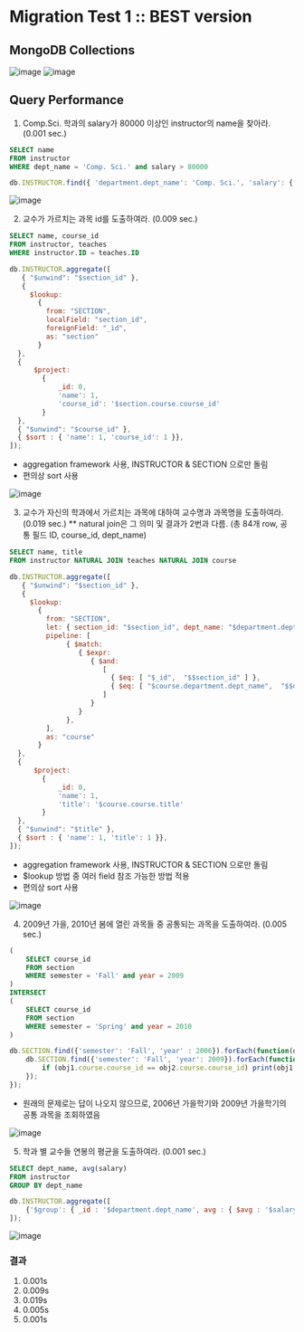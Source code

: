 # Migration Test 1 :: BEST version

## MongoDB Collections
![image](https://user-images.githubusercontent.com/22045163/83544120-65a0a580-a538-11ea-9aff-9432eb0eb489.png)
![image](https://user-images.githubusercontent.com/22045163/83544242-8ff26300-a538-11ea-9956-e4d17fdae66e.png)

## Query Performance

1. Comp.Sci. 학과의 salary가 80000 이상인 instructor의 name을 찾아라. (0.001 sec.)

```SQL
SELECT name
FROM instructor
WHERE dept_name = 'Comp. Sci.' and salary > 80000
```

```js
db.INSTRUCTOR.find({ 'department.dept_name': 'Comp. Sci.', 'salary': { '$gt': 80000 }}, { '_id': 0, 'name': 1})
```

![image](https://user-images.githubusercontent.com/22045163/83544344-b4e6d600-a538-11ea-99e8-045260027d41.png)

2. 교수가 가르치는 과목 id를 도출하여라. (0.009 sec.)

```SQL
SELECT name, course_id
FROM instructor, teaches
WHERE instructor.ID = teaches.ID
```

```js
db.INSTRUCTOR.aggregate([
   { "$unwind": "$section_id" },
   {
     $lookup:
       {
         from: "SECTION",
         localField: "section_id",
         foreignField: "_id",
         as: "section"
       }
  },
  {
      $project:
        {
            _id: 0,
            'name': 1,
            'course_id': '$section.course.course_id'
        }
  },
  { "$unwind": "$course_id" },
  { $sort : { 'name': 1, 'course_id': 1 }},
]);
```

+ aggregation framework 사용, INSTRUCTOR & SECTION 으로만 돌림
+ 편의상 sort 사용

![image](https://user-images.githubusercontent.com/22045163/83544513-f7101780-a538-11ea-864a-caaa47f8802a.png)


3. 교수가 자신의 학과에서 가르치는 과목에 대하여 교수명과 과목명을 도출하여라. (0.019 sec.)
** natural join은 그 의미 및 결과가 2번과 다름. (총 84개 row, 공통 필드 ID, course_id, dept_name)

```SQL
SELECT name, title
FROM instructor NATURAL JOIN teaches NATURAL JOIN course
```

```js
db.INSTRUCTOR.aggregate([
   { "$unwind": "$section_id" },
   {
     $lookup:
       {
         from: "SECTION",
         let: { section_id: "$section_id", dept_name: "$department.dept_name" },
         pipeline: [
              { $match:
                 { $expr:
                    { $and:
                       [
                         { $eq: [ "$_id",  "$$section_id" ] },
                         { $eq: [ "$course.department.dept_name",  "$$dept_name" ] },
                       ]
                    }
                 }
              },
         ],
         as: "course"
       }
  },
  {
      $project:
        {
            _id: 0,
            'name': 1,
            'title': '$course.course.title'
        }
  },
  { "$unwind": "$title" },
  { $sort : { 'name': 1, 'title': 1 }},
]);
```

+ aggregation framework 사용, INSTRUCTOR & SECTION 으로만 돌림
+ $lookup 방법 중 여러 field 참조 가능한 방법 적용
+ 편의상 sort 사용

![image](https://user-images.githubusercontent.com/22045163/83544865-83223f00-a539-11ea-841e-1cc21e71ec28.png)

4. 2009년 가을, 2010년 봄에 열린 과목들 중 공통되는 과목을 도출하여라. (0.005 sec.)

```SQL
(
    SELECT course_id
    FROM section 
    WHERE semester = 'Fall' and year = 2009
)
INTERSECT
(
    SELECT course_id
    FROM section
    WHERE semester = 'Spring' and year = 2010
)
```

```js
db.SECTION.find({'semester': 'Fall', 'year' : 2006}).forEach(function(obj1){
    db.SECTION.find({'semester': 'Fall', 'year': 2009}).forEach(function(obj2){
        if (obj1.course.course_id == obj2.course.course_id) print(obj1.course.course_id)
    });
});
```

+ 원래의 문제로는 답이 나오지 않으므로, 2006년 가을학기와 2009년 가을학기의 공통 과목을 조회하였음

![image](https://user-images.githubusercontent.com/22045163/83545270-f1ff9800-a539-11ea-93cf-bd4a335ed9a5.png)

5. 학과 별 교수들 연봉의 평균을 도출하여라. (0.001 sec.)

```SQL
SELECT dept_name, avg(salary)
FROM instructor
GROUP BY dept_name
```

```js
db.INSTRUCTOR.aggregate([
    {'$group': { _id : '$department.dept_name', avg : { $avg : '$salary' } }}
]);
```

![image](https://user-images.githubusercontent.com/22045163/83545367-10659380-a53a-11ea-8ee3-9b9d62c028e3.png)


### 결과
1. 0.001s
2. 0.009s
3. 0.019s
4. 0.005s
5. 0.001s
